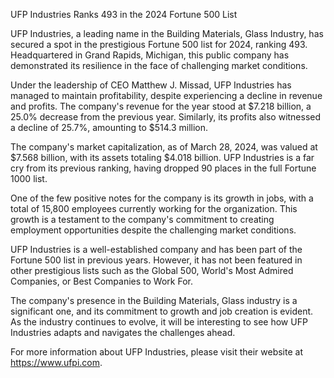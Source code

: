 UFP Industries Ranks 493 in the 2024 Fortune 500 List

UFP Industries, a leading name in the Building Materials, Glass Industry, has secured a spot in the prestigious Fortune 500 list for 2024, ranking 493. Headquartered in Grand Rapids, Michigan, this public company has demonstrated its resilience in the face of challenging market conditions.

Under the leadership of CEO Matthew J. Missad, UFP Industries has managed to maintain profitability, despite experiencing a decline in revenue and profits. The company's revenue for the year stood at $7.218 billion, a 25.0% decrease from the previous year. Similarly, its profits also witnessed a decline of 25.7%, amounting to $514.3 million.

The company's market capitalization, as of March 28, 2024, was valued at $7.568 billion, with its assets totaling $4.018 billion. UFP Industries is a far cry from its previous ranking, having dropped 90 places in the full Fortune 1000 list.

One of the few positive notes for the company is its growth in jobs, with a total of 15,800 employees currently working for the organization. This growth is a testament to the company's commitment to creating employment opportunities despite the challenging market conditions.

UFP Industries is a well-established company and has been part of the Fortune 500 list in previous years. However, it has not been featured in other prestigious lists such as the Global 500, World's Most Admired Companies, or Best Companies to Work For.

The company's presence in the Building Materials, Glass industry is a significant one, and its commitment to growth and job creation is evident. As the industry continues to evolve, it will be interesting to see how UFP Industries adapts and navigates the challenges ahead.

For more information about UFP Industries, please visit their website at https://www.ufpi.com.